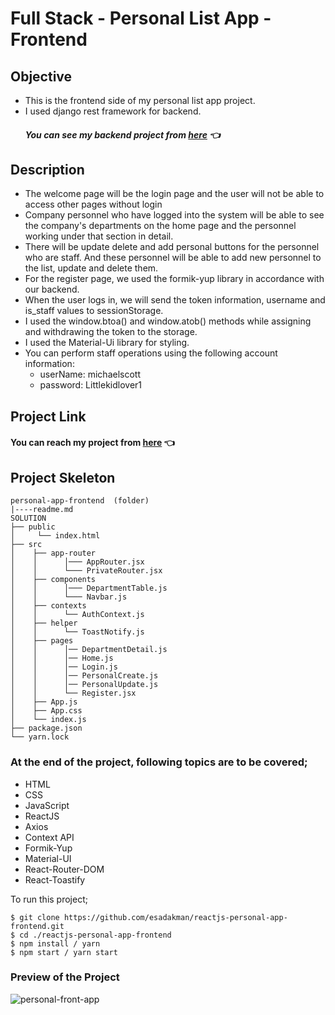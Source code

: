 # Full Stack - Personal List App - Frontend

## Objective

- This is the frontend side of my personal list app project.
- I used django rest framework for backend.
  ##### You can see my backend project from [here](https://github.com/esadakman/django-personal-app-backend) 👈

## Description

- The welcome page will be the login page and the user will not be able to access other pages without login
- Company personnel who have logged into the system will be able to see the company's departments on the home page and the personnel working under that section in detail.
- There will be update delete and add personal buttons for the personnel who are staff. And these personnel will be able to add new personnel to the list, update and delete them.
- For the register page, we used the formik-yup library in accordance with our backend.
- When the user logs in, we will send the token information, username and is_staff values to sessionStorage.
- I used the window.btoa() and window.atob() methods while assigning and withdrawing the token to the storage.
- I used the Material-Ui library for styling.
- You can perform staff operations using the following account information:
  - userName: michaelscott
  - password: Littlekidlover1

## Project Link

#### You can reach my project from [here](https://fullstack-personal-app.netlify.app/) 👈

## Project Skeleton

```
personal-app-frontend  (folder)
|----readme.md
SOLUTION
├── public
│     └── index.html
├── src
│    ├── app-router
│    │      │─── AppRouter.jsx
│    │      └─── PrivateRouter.jsx
│    ├── components
│    │      │─── DepartmentTable.js
│    │      └─── Navbar.js
│    ├── contexts
│    │      └── AuthContext.js
│    ├── helper
│    │      └── ToastNotify.js
│    ├── pages
│    │      │── DepartmentDetail.js
│    │      │── Home.js
│    │      │── Login.js
│    │      │── PersonalCreate.js
│    │      │── PersonalUpdate.js
│    │      └── Register.jsx
│    ├── App.js
│    ├── App.css
│    └── index.js
├── package.json
└── yarn.lock
```

### At the end of the project, following topics are to be covered;

- HTML
- CSS
- JavaScript
- ReactJS
- Axios
- Context API
- Formik-Yup
- Material-UI
- React-Router-DOM
- React-Toastify

To run this project;

```
$ git clone https://github.com/esadakman/reactjs-personal-app-frontend.git
$ cd ./reactjs-personal-app-frontend
$ npm install / yarn
$ npm start / yarn start
```

### Preview of the Project

![personal-front-app](https://user-images.githubusercontent.com/98649983/196004677-81a32ccf-b45c-497a-87fd-1d9a864fcf0c.gif)
